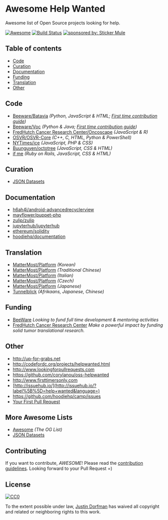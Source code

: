 # Awesome Help Wanted
Awesome list of Open Source projects looking for help.

[![Awesome](https://cdn.rawgit.com/sindresorhus/awesome/d7305f38d29fed78fa85652e3a63e154dd8e8829/media/badge.svg)](https://github.com/sindresorhus/awesome) [![Build Status](https://travis-ci.org/fullstackla/awesome-help-wanted.svg?branch=master)](https://travis-ci.org/jdorfman/awesome-help-wanted) <a href="https://www.stickermule.com"><img src="https://img.shields.io/badge/sponsored%20by-Sticker%20Mule-orange.svg" alt="sponsored by: Sticker Mule"></a>

## Table of contents

* [Code](#code)
* [Curation](#curation)
* [Documentation](#documentation)
* [Funding](#funding)
* [Translation](#translation)
* [Other](#other)

## Code

* [Beeware/Batavia](https://github.com/pybee/batavia/issues?q=is%3Aissue+is%3Aopen+label%3Aup-for-grabs) *(Python, JavaScript & HTML; [First time contribution guide](https://github.com/pybee/batavia/wiki/Your-first-Batavia-contribution))*
* [Beeware/Voc](https://github.com/pybee/voc/issues?q=is%3Aissue+is%3Aopen+label%3Aup-fo-grabs) *(Python & Java; [First time contribution guide](https://github.com/pybee/voc/wiki/Your-first-VOC-contribution))*
* [FredHutch Cancer Research Center/Oncoscape](https://github.com/FredHutch/Oncoscape/issues?q=is%3Aissue+is%3Aopen+label%3A%22help+wanted%22) *(JavaScript & R)*
* [OSVR/OSVR-Core](https://github.com/OSVR/OSVR-Core/wiki/Help-Wanted) *(C++, C, HTML, Python & PowerShell)*
* [NYTimes/ice](https://github.com/NYTimes/ice/issues/126) *(JavaScript, PHP & CSS)*
* [Buunguyen/octotree](https://github.com/buunguyen/octotree/issues/22) *(JavaScript, CSS & HTML)*
* [if me](https://github.com/julianguyen/ifme) *(Ruby on Rails, JavaScript, CSS & HTML)*

## Curation

* [JSON Datasets](https://github.com/jdorfman/awesome-json-datasets/issues?q=is%3Aissue+is%3Aopen+label%3A%22help+wanted%22)

## Documentation

* [h6ah4i/android-advancedrecyclerview](https://github.com/h6ah4i/android-advancedrecyclerview/issues/268)
* [mayflower/puppet-php](https://github.com/mayflower/puppet-php/issues/217)
* [zulip/zulip](https://github.com/zulip/zulip/issues/1426)
* [jupyterhub/jupyterhub](https://github.com/jupyterhub/jupyterhub/issues/632)
* [ethereum/solidity](https://github.com/ethereum/solidity/issues/676)
* [hoodiehq/documentation](https://github.com/hoodiehq/documentation/issues?q=is%3Aopen+is%3Aissue+label%3A%22help+wanted%22)

## Translation
* [MatterMost/Platform](https://github.com/mattermost/platform/issues/2447) *(Korean)*
* [MatterMost/Platform](https://github.com/mattermost/platform/issues/2295) *(Traditional Chinese)*
* [MatterMost/Platform](https://github.com/mattermost/platform/issues/2572) *(Italian)*
* [MatterMost/Platform](https://github.com/mattermost/platform/issues/2420) *(Czech)*
* [MatterMost/Platform](https://github.com/mattermost/platform/issues/2444) *(Japanese)*
* [Tunnelblick](https://tunnelblick.net/cLocalizeTranslate.html) *(Afrikaans, Japanese, Chinese)*

## Funding

* [BeeWare](https://pybee.org) *Looking to fund full time development & mentoring activities*
* [FredHutch Cancer Research Center](https://secure2.convio.net/fhcrc/site/Donation2?df_id=5340&5340.donation=form1) *Make a powerful impact by funding solid tumor translational research.*

## Other

* <http://up-for-grabs.net>
* <http://codefordc.org/projects/helpwanted.html>
* <http://www.lookingforpullrequests.com>
* <https://github.com/corylanou/oss-helpwanted>
* <http://www.firsttimersonly.com>
* [http://issuehub.io/](http://issuehub.io/?label%5B%5D=help+wanted&language=)
* <https://github.com/hoodiehq/camp/issues>
* [Your First Pull Request](http://yourfirstpr.github.io/)

## More Awesome Lists
* [Awesome](https://github.com/sindresorhus/awesome) *(The OG List)*
* [JSON Datasets](https://github.com/jdorfman/awesome-json-datasets)

## Contributing
If you want to contribute, *AWESOME*! Please read the [contribution guidelines](CONTRIBUTING.md). Looking forward to your Pull Request =)

## License
[![CC0](http://i.creativecommons.org/p/zero/1.0/88x31.png)](http://creativecommons.org/publicdomain/zero/1.0/)

To the extent possible under law, [Justin Dorfman](https://www.justindorfman.com) has waived all copyright and related or neighboring rights to this work.
